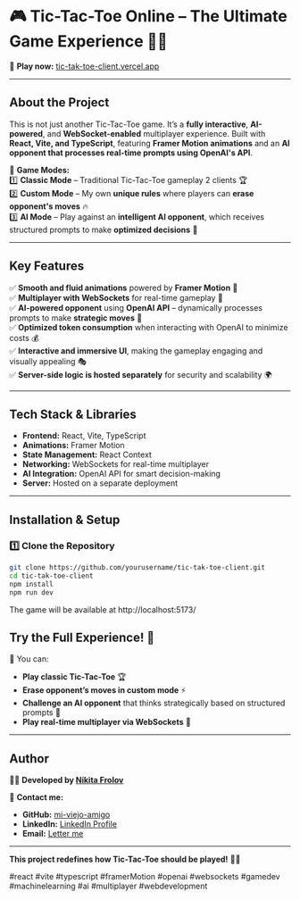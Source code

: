 # 🎮 Tic-Tac-Toe Online – The Ultimate Game Experience 🤖✨  

🔗 **Play now:** [tic-tak-toe-client.vercel.app](https://tic-tak-toe-client.vercel.app/)  

---

## **About the Project**  
This is not just another Tic-Tac-Toe game. It’s a **fully interactive**, **AI-powered**, and **WebSocket-enabled** multiplayer experience. Built with **React, Vite, and TypeScript**, featuring **Framer Motion animations** and an **AI opponent that processes real-time prompts using OpenAI's API**.  

🚀 **Game Modes:**  
1️⃣ **Classic Mode** – Traditional Tic-Tac-Toe gameplay 2 clients  🏆  
2️⃣ **Custom Mode** – My own **unique rules** where players can **erase opponent's moves** 🔥  
3️⃣ **AI Mode** – Play against an **intelligent AI opponent**, which receives structured prompts to make **optimized decisions** 🤖  

---

## **Key Features**  
✅ **Smooth and fluid animations** powered by **Framer Motion** 🎨  
✅ **Multiplayer with WebSockets** for real-time gameplay 🔗  
✅ **AI-powered opponent** using **OpenAI API** – dynamically processes prompts to make **strategic moves** 🧠  
✅ **Optimized token consumption** when interacting with OpenAI to minimize costs 💰  
✅ **Interactive and immersive UI**, making the gameplay engaging and visually appealing 🎭  
✅ **Server-side logic is hosted separately** for security and scalability 🌍  

---

## **Tech Stack & Libraries**  
- **Frontend:** React, Vite, TypeScript  
- **Animations:** Framer Motion  
- **State Management:** React Context  
- **Networking:** WebSockets for real-time multiplayer  
- **AI Integration:** OpenAI API for smart decision-making  
- **Server:** Hosted on a separate deployment  

---

## **Installation & Setup**  

### **1️⃣ Clone the Repository**  
```bash
git clone https://github.com/yourusername/tic-tak-toe-client.git
cd tic-tak-toe-client
npm install
npm run dev
```
The game will be available at http://localhost:5173/

## **Try the Full Experience!** 🌟  
🚀 You can:  

- **Play classic Tic-Tac-Toe** 🏆  
- **Erase opponent’s moves in custom mode** ⚡  
- **Challenge an AI opponent** that thinks strategically based on structured prompts 🤖  
- **Play real-time multiplayer via WebSockets** 🔗  

---

## **Author**  
👨‍💻 **Developed by [Nikita Frolov](https://github.com/mi-viejo-amigo)**  

📩 **Contact me:**  
- **GitHub:** [mi-viejo-amigo](https://github.com/mi-viejo-amigo)  
- **LinkedIn:** [LinkedIn Profile](https://www.linkedin.com/in/nktfrlv)  
- **Email:** [Letter me](mailto:nkt.frlv7@yandex.ru)  

---

**This project redefines how Tic-Tac-Toe should be played!** 🚀🔥  

#react #vite #typescript #framerMotion #openai #websockets #gamedev #machinelearning #ai #multiplayer #webdevelopment


